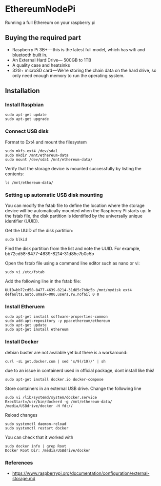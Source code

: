 # EthereumNodePi
Running a full Ethereum on your raspberry pi

## Buying the required part
* Raspberry Pi 3B+ — this is the latest full model, which has wifi and bluetooth built in.
* An External Hard Drive— 500GB to 1TB
* A quality case and heatsinks 
* 32G+ microSD card — We’re storing the chain data on the hard drive, so only need enough memory to run the operating system.

## Installation
### Install Raspbian

 ```
 sudo apt-get update
 sudo apt-get upgrade
 ```


### Connect USB disk
 Format to Ext4 and mount the filesystem
  ```
 sudo mkfs.ext4 /dev/sda1
 sudo mkdir /mnt/ethereum-data
 sudo mount /dev/sda1 /mnt/ethereum-data/
  ```
 
 Verify that the storage device is mounted successfully by listing the contents:
   ```
 ls /mnt/ethereum-data/
   ```
### Setting up automatic USB disk mounting
You can modify the fstab file to define the location where the storage device will be automatically mounted when the Raspberry Pi starts up. In the fstab file, the disk partition is identified by the universally unique identifier (UUID).
 
Get the UUID of the disk partition:
  ```
  sudo blkid
  ```
Find the disk partition from the list and note the UUID. For example,  bb72cd58-8477-4639-8214-31d85c7b0c5b

Open the fstab file using a command line editor such as nano or vi:
  ```
  sudo vi /etc/fstab
  ```
Add the following line in the fstab file:
  ```
UUID=bb72cd58-8477-4639-8214-31d85c7b0c5b /mnt/mydisk ext4 defaults,auto,umask=000,users,rw,nofail 0 0
  ```

### Install Etheruem
 ```
sudo apt-get install software-properties-common
sudo add-apt-repository -y ppa:ethereum/ethereum
sudo apt-get update
sudo apt-get install ethereum
 ```

### Install Docker

debian buster are not avalable yet but there is a workaround:
 ```
curl -sL get.docker.com | sed 's/9)/10)/' | sh
 ```

due to an issue in containerd used in official package, dont install like this!
 ```
sudo apt-get install docker.io docker-compose
 ```
 
Store containers in an external USB drive. Change the following line
 ```
sudo vi /lib/systemd/system/docker.service
ExecStart=/usr/bin/dockerd -g /mnt/ethereum-data/ /media/USBdrive/docker -H fd://
 ```

Reload changes
 ```
sudo systemctl daemon-reload
sudo systemctl restart docker
 ```

You can check that it worked with
 ```
sudo docker info | grep Root
Docker Root Dir: /media/USBdrive/docker
```



### References
 * https://www.raspberrypi.org/documentation/configuration/external-storage.md
 
 
 
 

